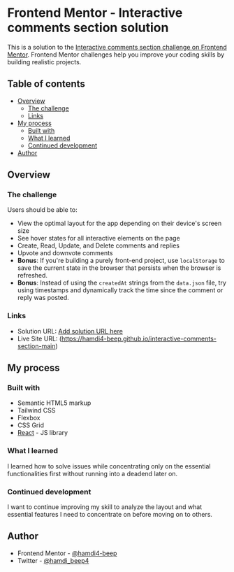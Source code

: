 # Frontend Mentor - Interactive comments section solution

This is a solution to the [Interactive comments section challenge on Frontend Mentor](https://www.frontendmentor.io/challenges/interactive-comments-section-iG1RugEG9). Frontend Mentor challenges help you improve your coding skills by building realistic projects. 

## Table of contents

- [Overview](#overview)
  - [The challenge](#the-challenge)
  - [Links](#links)
- [My process](#my-process)
  - [Built with](#built-with)
  - [What I learned](#what-i-learned)
  - [Continued development](#continued-development)
- [Author](#author)

## Overview

### The challenge

Users should be able to:

- View the optimal layout for the app depending on their device's screen size
- See hover states for all interactive elements on the page
- Create, Read, Update, and Delete comments and replies
- Upvote and downvote comments
- **Bonus**: If you're building a purely front-end project, use `localStorage` to save the current state in the browser that persists when the browser is refreshed.
- **Bonus**: Instead of using the `createdAt` strings from the `data.json` file, try using timestamps and dynamically track the time since the comment or reply was posted.

### Links

- Solution URL: [Add solution URL here](https://your-solution-url.com)
- Live Site URL: (https://hamdi4-beep.github.io/interactive-comments-section-main)

## My process

### Built with

- Semantic HTML5 markup
- Tailwind CSS
- Flexbox
- CSS Grid
- [React](https://reactjs.org/) - JS library

### What I learned

I learned how to solve issues while concentrating only on the essential functionalities first without running into a deadend later on.

### Continued development

I want to continue improving my skill to analyze the layout and what essential features I need to concentrate on before moving on to others.

## Author

- Frontend Mentor - [@hamdi4-beep](https://www.frontendmentor.io/profile/hamdi4-beep)
- Twitter - [@hamdi_beep4](https://x.com/hamdi_beep4)
